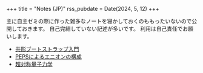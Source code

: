+++
title = "Notes (JP)"
rss_pubdate = Date(2024, 5, 12)
+++


主に自主ゼミの際に作った雑多なノートを寝かしておくのももったいないので公開しておきます。
自己完結していない記述が多いです。
利用は自己責任でお願いします。

- [共形ブートストラップ入門](./bootstrap.pdf)
- [PEPSによるエニオンの構成](./notes/Note_on_PEPS/main/main.pdf)
- [超対称量子力学](./nakahara_chapter12.pdf)